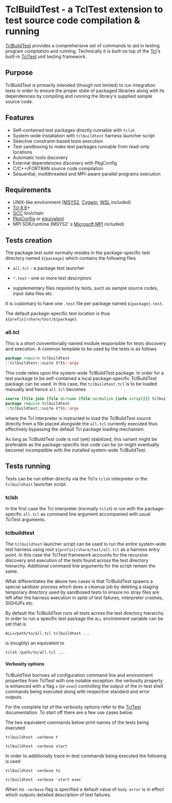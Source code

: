 

# TclBuildTest - a TclTest extension to test source code compilation &amp; running

[TclBuildTest](https://github.com/okhlybov/tclbuildtest) provides a comprehensive set of commands to aid in testing program compilation and running. Technically it is built on top of the [Tcl](http://tcl.tk/)'s built-in [TclTest](https://www.tcl-lang.org/man/tcl/TclCmd/tcltest.htm) unit testing framework.

## Purpose

TclBuildTest is primarily intended (though not limited) to run integration tests in order to ensure the proper state of packaged libraries along with its dependencies by compiling and running the library's supplied sample source code.

## Features

* Self-contained test packages directly runnable with `tclsh`
* System-wide installation with `tclbuildtest` harness launcher script
* Selective constraint-based tests execution
* Test sandboxing to make test packages runnable from read-only locations
* Automatic tools discovery
* External dependencies discovery with PkgConfig
* C/C++/FORTRAN source code compilation
* Sequential, multithreaded and MPI-aware parallel programs execution

  

## Requirements

* UNIX-like environment ([MSYS2](https://www.msys2.org/), [Cygwin](https://www.cygwin.com/), [WSL](https://docs.microsoft.com/windows/wsl/about) included)
* [Tcl 8.6](http://tcl.tk/software/tcltk/8.6.html)+
* [GCC](http://gcc.gnu.org/) toolchain
* [PkgConfig](https://www.freedesktop.org/wiki/Software/pkg-config/) or [equivalent](http://pkgconf.org/)
* MPI SDK/runtime (MSYS2' s [Microsoft MPI](https://docs.microsoft.com/en-us/message-passing-interface/microsoft-mpi) included)

## Tests creation

The package test suite normally resides in the package-specific test directory named `${package}` which contains the following files

* `all.tcl` - a package test launcher

* `*.test` - one or more test descriptors

* supplementary files required by tests, such as sample source codes, input data files etc.

It is customary to have one `.test` file per package named `${package}.test`.

The default package-specific test location is thus `${prefix}/share/test/${package}`.

### all.tcl

This is a short conventionally named module responsible for tests discovery and execution. A common template to be used by the tests is as follows

```tcl
package require tclbuildtest
::tclbuildtest::suite {*}$::argv
```

This code relies upon the system-wide TclBuildTest package. In order for a test package to be self-contained a local package-specific TclBuildTest package can be used. In this case, the `tclbuildtest.tcl` is to be loaded manually and hence `all.tcl` becomes

```tcl
source [file join [file dirname [file normalize [info script]]] tclbuildtest.tcl]
package require tclbuildtest
::tclbuildtest::suite {*}$::argv
```

where the Tcl interpreter is instructed to load the TclBuildTest source directly from a file placed alongside the `all.tcl` currently executed thus effectively bypassing the default Tcl package loading mechanism.

As long as TclBuildTest code is not (yet) stabilized, this variant might be preferable as the package-specific test code can be (or might eventually become) incompatible with the installed system-wide TclBuildTest.



## Tests running

Tests can be run either directly via the Tcl's  `tclsh`  interpreter or the `tclbuildtest` launcher script.

### tclsh

In the first case the Tcl interpreter (normally `tclsh`) is run with the package-specific `all.tcl` as command line argument accompanied with usual TclTest arguments.

### tclbuildtest

The `tclbuildtest` launcher script can be used to run the entire system-wide test harness using root `${prefix}/share/test/all.tcl` as a harness entry point. In this case the TclTest framework accounts for the recursive discovery and execution of the tests found across the test directory hierarchy. Additional command line arguments for the script remain the same.

What differentiates the above two cases is that TclBuildTest spawns a special sanitizer process which does a cleanup job by deleting a staging temporary directory used by sandboxed tests to ensure no stray files are left after the harness execution in spite of test failures, interpreter crashes, SIGHUPs etc.

By default the TclBuildTest runs all tests across the test directory hierarchy. In order to run a specific test package the `ALL` environment variable can be set that is

```shell
ALL=/path/to/all.tcl tclbuildtest ...
```

is (roughly) an equivalent to

```shell
tclsh /path/to/all.tcl ...
```

#### Verbosity options

TclBuildTest borrows all configuration command line and environment properties from TclTest with one notable exception: the verbosity property is enhanced with a flag `x` (or `exec`) controlling the output of the in-test shell commands being executed along with respective standard and error outputs.

For the complete list of the verbosity options refer to the [TclTest](https://www.tcl-lang.org/man/tcl/TclCmd/tcltest.htm#M95) documentation. To start off there are a few use cases below.

The two equivalent commands below print names of the tests being executed

```shell
tclbuildtest -verbose t
```
```shell
tclbuildtest -verbose start
```

In order to additionally trace in-test commands being executed the following is used

```shell
tclbuildtest -verbose tx
```

```shell
tclbuildtest -verbose 'start exec`
```

When no `-verbose` flag is specified a default value of `body error` is in effect which outputs detailed description of test failures.